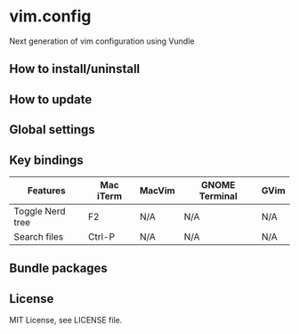 # vim.config
Next generation of vim configuration using Vundle

## How to install/uninstall

## How to update

## Global settings


## Key bindings

|Features|Mac iTerm|MacVim|GNOME Terminal|GVim|
|--------|---------|------|--------------|----|
|Toggle Nerd tree|F2|N/A|N/A|N/A|
|Search files|Ctrl-P|N/A|N/A|N/A|

## Bundle packages

## License
MIT License, see LICENSE file.
